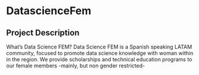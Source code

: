 # DatascienceFem


## Project Description  

What’s Data Science FEM?
Data Science FEM is a Spanish speaking LATAM community, focused to promote data science knowledge with woman within in the region. We provide scholarships and technical education programs to our female members -mainly, but non gender restricted-

